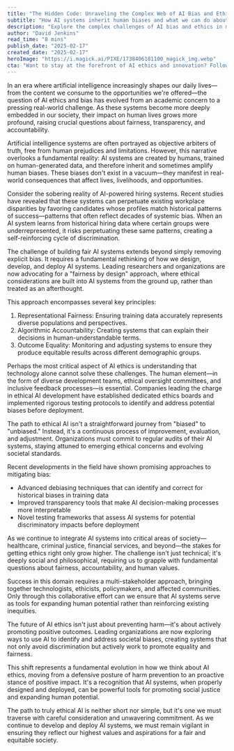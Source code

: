 ```yaml
---
title: "The Hidden Code: Unraveling the Complex Web of AI Bias and Ethics"
subtitle: "How AI systems inherit human biases and what we can do about it"
description: "Explore the complex challenges of AI bias and ethics in modern technology. Learn how AI systems inherit human biases and discover the innovative approaches being developed to create more ethical and fair artificial intelligence systems."
author: "David Jenkins"
read_time: "8 mins"
publish_date: "2025-02-17"
created_date: "2025-02-17"
heroImage: "https://i.magick.ai/PIXE/1738406181100_magick_img.webp"
cta: "Want to stay at the forefront of AI ethics and innovation? Follow us on LinkedIn at MagickAI for expert insights and engaging discussions about the future of ethical AI development."
---
```


In an era where artificial intelligence increasingly shapes our daily lives—from the content we consume to the opportunities we're offered—the question of AI ethics and bias has evolved from an academic concern to a pressing real-world challenge. As these systems become more deeply embedded in our society, their impact on human lives grows more profound, raising crucial questions about fairness, transparency, and accountability.

Artificial intelligence systems are often portrayed as objective arbiters of truth, free from human prejudices and limitations. However, this narrative overlooks a fundamental reality: AI systems are created by humans, trained on human-generated data, and therefore inherit and sometimes amplify human biases. These biases don't exist in a vacuum—they manifest in real-world consequences that affect lives, livelihoods, and opportunities.

Consider the sobering reality of AI-powered hiring systems. Recent studies have revealed that these systems can perpetuate existing workplace disparities by favoring candidates whose profiles match historical patterns of success—patterns that often reflect decades of systemic bias. When an AI system learns from historical hiring data where certain groups were underrepresented, it risks perpetuating these same patterns, creating a self-reinforcing cycle of discrimination.

The challenge of building fair AI systems extends beyond simply removing explicit bias. It requires a fundamental rethinking of how we design, develop, and deploy AI systems. Leading researchers and organizations are now advocating for a "fairness by design" approach, where ethical considerations are built into AI systems from the ground up, rather than treated as an afterthought.

This approach encompasses several key principles:

1. Representational Fairness: Ensuring training data accurately represents diverse populations and perspectives.
2. Algorithmic Accountability: Creating systems that can explain their decisions in human-understandable terms.
3. Outcome Equality: Monitoring and adjusting systems to ensure they produce equitable results across different demographic groups.

Perhaps the most critical aspect of AI ethics is understanding that technology alone cannot solve these challenges. The human element—in the form of diverse development teams, ethical oversight committees, and inclusive feedback processes—is essential. Companies leading the charge in ethical AI development have established dedicated ethics boards and implemented rigorous testing protocols to identify and address potential biases before deployment.

The path to ethical AI isn't a straightforward journey from "biased" to "unbiased." Instead, it's a continuous process of improvement, evaluation, and adjustment. Organizations must commit to regular audits of their AI systems, staying attuned to emerging ethical concerns and evolving societal standards.

Recent developments in the field have shown promising approaches to mitigating bias:

- Advanced debiasing techniques that can identify and correct for historical biases in training data
- Improved transparency tools that make AI decision-making processes more interpretable
- Novel testing frameworks that assess AI systems for potential discriminatory impacts before deployment

As we continue to integrate AI systems into critical areas of society—healthcare, criminal justice, financial services, and beyond—the stakes for getting ethics right only grow higher. The challenge isn't just technical; it's deeply social and philosophical, requiring us to grapple with fundamental questions about fairness, accountability, and human values.

Success in this domain requires a multi-stakeholder approach, bringing together technologists, ethicists, policymakers, and affected communities. Only through this collaborative effort can we ensure that AI systems serve as tools for expanding human potential rather than reinforcing existing inequities.

The future of AI ethics isn't just about preventing harm—it's about actively promoting positive outcomes. Leading organizations are now exploring ways to use AI to identify and address societal biases, creating systems that not only avoid discrimination but actively work to promote equality and fairness.

This shift represents a fundamental evolution in how we think about AI ethics, moving from a defensive posture of harm prevention to an proactive stance of positive impact. It's a recognition that AI systems, when properly designed and deployed, can be powerful tools for promoting social justice and expanding human potential.

The path to truly ethical AI is neither short nor simple, but it's one we must traverse with careful consideration and unwavering commitment. As we continue to develop and deploy AI systems, we must remain vigilant in ensuring they reflect our highest values and aspirations for a fair and equitable society.